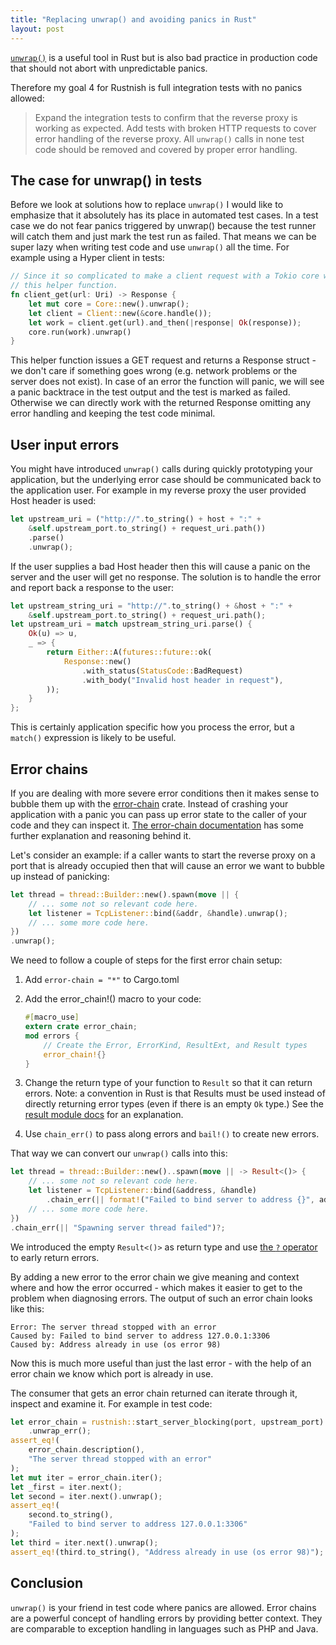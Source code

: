 ```yaml
---
title: "Replacing unwrap() and avoiding panics in Rust"
layout: post
---
```


[```unwrap()```](https://doc.rust-lang.org/std/result/enum.Result.html#method.unwrap) is a useful tool in Rust but is also bad practice in production code that should not abort with unpredictable panics.

Therefore my goal 4 for Rustnish is full integration tests with no panics allowed:

> Expand the integration tests to confirm that the reverse proxy is working as
> expected. Add tests with broken HTTP requests to cover error handling of the
> reverse proxy. All ```unwrap()``` calls in none test code should be removed and
> covered by proper error handling.


## The case for unwrap() in tests

Before we look at solutions how to replace ```unwrap()``` I would like to emphasize that it absolutely has its place in automated test cases. In a test case we do not fear panics triggered by unwrap() because the test runner will catch them and just mark the test run as failed. That means we can be super lazy when writing test code and use ```unwrap()``` all the time. For example using a Hyper client in tests:

```rust
// Since it so complicated to make a client request with a Tokio core we have
// this helper function.
fn client_get(url: Uri) -> Response {
    let mut core = Core::new().unwrap();
    let client = Client::new(&core.handle());
    let work = client.get(url).and_then(|response| Ok(response));
    core.run(work).unwrap()
}
```

This helper function issues a GET request and returns a Response struct - we don't care if something goes wrong (e.g. network problems or the server does not exist). In case of an error the function will panic, we will see a panic backtrace in the test output and the test is marked as failed. Otherwise we can directly work with the returned Response omitting any error handling and keeping the test code minimal.


## User input errors

You might have introduced ```unwrap()``` calls during quickly prototyping your application, but the underlying error case should be communicated back to the application user. For example in my reverse proxy the user provided Host header is used:

```rust
let upstream_uri = ("http://".to_string() + host + ":" +
    &self.upstream_port.to_string() + request_uri.path())
    .parse()
    .unwrap();
```

If the user supplies a bad Host header then this will cause a panic on the server and the user will get no response. The solution is to handle the error and report back a response to the user:

```rust
let upstream_string_uri = "http://".to_string() + &host + ":" +
    &self.upstream_port.to_string() + request_uri.path();
let upstream_uri = match upstream_string_uri.parse() {
    Ok(u) => u,
    _ => {
        return Either::A(futures::future::ok(
            Response::new()
                .with_status(StatusCode::BadRequest)
                .with_body("Invalid host header in request"),
        ));
    }
};
```

This is certainly application specific how you process the error, but a ```match()``` expression is likely to be useful.


## Error chains

If you are dealing with more severe error conditions then it makes sense to bubble them up with the [error-chain](https://crates.io/crates/error-chain) crate. Instead of crashing your application with a panic you can pass up error state to the caller of your code and they can inspect it. [The error-chain documentation](https://docs.rs/error-chain) has some further explanation and reasoning behind it.

Let's consider an example: if a caller wants to start the reverse proxy on a port that is already occupied then that will cause an error we want to bubble up instead of panicking:

```rust
let thread = thread::Builder::new().spawn(move || {
    // ... some not so relevant code here.
    let listener = TcpListener::bind(&addr, &handle).unwrap();
    // ... some more code here.
})
.unwrap();
```

We need to follow a couple of steps for the first error chain setup:

1. Add ```error-chain = "*"``` to Cargo.toml
2. Add the error_chain!() macro to your code:

   ```rust
   #[macro_use]
   extern crate error_chain;
   mod errors {
       // Create the Error, ErrorKind, ResultExt, and Result types
       error_chain!{}
   }
   ```
3. Change the return type of your function to ```Result``` so that it can return errors. Note: a convention in Rust is that Results must be used instead of directly returning error types (even if there is an empty ```Ok``` type.) See the [result module docs](https://doc.rust-lang.org/std/result/index.html) for an explanation.
4. Use ```chain_err()``` to pass along errors and ```bail!()``` to create new errors.

That way we can convert our ```unwrap()``` calls into this:

```rust
let thread = thread::Builder::new()..spawn(move || -> Result<()> {
    // ... some not so relevant code here.
    let listener = TcpListener::bind(&address, &handle)
        .chain_err(|| format!("Failed to bind server to address {}", address))?;
    // ... some more code here.
})
.chain_err(|| "Spawning server thread failed")?;
```

We introduced the empty ```Result<()>``` as return type and use [the ```?``` operator](https://doc.rust-lang.org/book/second-edition/ch09-02-recoverable-errors-with-result.html#a-shortcut-for-propagating-errors-) to early return errors.

By adding a new error to the error chain we give meaning and context where and how the error occurred - which makes it easier to get to the problem when diagnosing errors. The output of such an error chain looks like this:

```
Error: The server thread stopped with an error
Caused by: Failed to bind server to address 127.0.0.1:3306
Caused by: Address already in use (os error 98)
```

Now this is much more useful than just the last error - with the help of an error chain we know which port is already in use.

The consumer that gets an error chain returned can iterate through it, inspect and examine it. For example in test code:

```rust
let error_chain = rustnish::start_server_blocking(port, upstream_port)
    .unwrap_err();
assert_eq!(
    error_chain.description(),
    "The server thread stopped with an error"
);
let mut iter = error_chain.iter();
let _first = iter.next();
let second = iter.next().unwrap();
assert_eq!(
    second.to_string(),
    "Failed to bind server to address 127.0.0.1:3306"
);
let third = iter.next().unwrap();
assert_eq!(third.to_string(), "Address already in use (os error 98)");
```


## Conclusion

```unwrap()``` is your friend in test code where panics are allowed. Error chains are a powerful concept of handling errors by providing better context. They are comparable to exception handling in languages such as PHP and Java.
